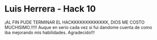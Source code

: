# Luis Herrera - Hack 10
¡AL FIN PUDE TERMINAR EL HACKKKKKKKKKKKKK, DIOS ME COSTO MUCHISIMO.!!!!!
Auque en serio cada vez si fui dandome cuenta de como iba mejorando mis habilidades. Agradecido!!!